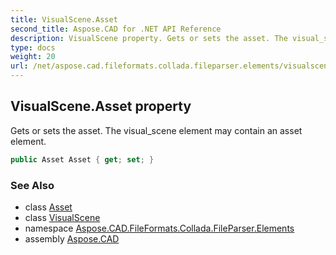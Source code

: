 ```yaml
---
title: VisualScene.Asset
second_title: Aspose.CAD for .NET API Reference
description: VisualScene property. Gets or sets the asset. The visual_scene element may contain an asset element
type: docs
weight: 20
url: /net/aspose.cad.fileformats.collada.fileparser.elements/visualscene/asset/
---
```

## VisualScene.Asset property

Gets or sets the asset. The visual_scene element may contain an asset element.

```csharp
public Asset Asset { get; set; }
```

### See Also

* class [Asset](../../asset/)
* class [VisualScene](../)
* namespace [Aspose.CAD.FileFormats.Collada.FileParser.Elements](../../visualscene/)
* assembly [Aspose.CAD](../../../)


